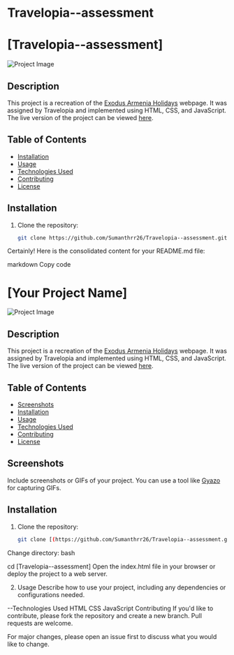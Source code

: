 # Travelopia--assessment

# [Travelopia--assessment]

![Project Image](https://drive.google.com/file/d/1mdP_sndyaXq9wypHwnaDu473ltnZJlmK/view?usp=sharing)

## Description

This project is a recreation of the [Exodus Armenia Holidays](https://www.exodus.co.uk/destinations/europe-holidays/armenia-holidays) webpage. It was assigned by Travelopia and implemented using HTML, CSS, and JavaScript. The live version of the project can be viewed [here](https://656f02078498de04b260e1e8--dainty-clafoutis-d21106.netlify.app/).

## Table of Contents


- [Installation](#installation)
- [Usage](#usage)
- [Technologies Used](#technologies-used)
- [Contributing](#contributing)
- [License](#license)


## Installation

1. Clone the repository:
   ```bash
   git clone https://github.com/Sumanthrr26/Travelopia--assessment.git


Certainly! Here is the consolidated content for your README.md file:

markdown
Copy code
# [Your Project Name]

![Project Image](link-to-your-project-image)

## Description

This project is a recreation of the [Exodus Armenia Holidays](https://www.exodus.co.uk/destinations/europe-holidays/armenia-holidays) webpage. It was assigned by Travelopia and implemented using HTML, CSS, and JavaScript. The live version of the project can be viewed [here](https://656f02078498de04b260e1e8--dainty-clafoutis-d21106.netlify.app/).

## Table of Contents

- [Screenshots](#screenshots)
- [Installation](#installation)
- [Usage](#usage)
- [Technologies Used](#technologies-used)
- [Contributing](#contributing)
- [License](#license)

## Screenshots

Include screenshots or GIFs of your project. You can use a tool like [Gyazo](https://gyazo.com/) for capturing GIFs.

## Installation

1. Clone the repository:
   ```bash
   git clone [(https://github.com/Sumanthrr26/Travelopia--assessment.git)]
Change directory:
bash

cd [Travelopia--assessment]
Open the index.html file in your browser or deploy the project to a web server.

2. Usage
Describe how to use your project, including any dependencies or configurations needed.

--Technologies Used
HTML
CSS
JavaScript
Contributing
If you'd like to contribute, please fork the repository and create a new branch. Pull requests are welcome.

For major changes, please open an issue first to discuss what you would like to change.

